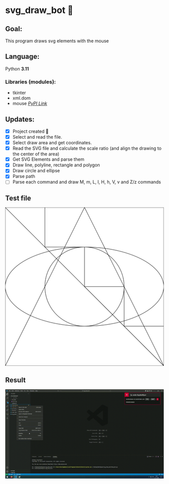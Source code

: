 # svg_draw_bot :robot:

## Goal:
This program draws svg elements with the mouse 

## Language:
Python **3.11**

### Libraries (modules):
- tkinter
- xml.dom
- mouse [*PyPI Link*](https://pypi.org/project/mouse/)

## Updates:
- [x] Project created :tada:
- [x] Select and read the file.
- [x] Select draw area and get coordinates.
- [x] Read the SVG file and calculate the scale ratio (and align the drawing to the center of the area)
- [x] Get SVG Elements and parse them
- [x] Draw line, polyline, rectangle and polygon
- [x] Draw circle and ellipse
- [x] Parse path
- [ ] Parse each command and draw M, m, L, l, H, h, V, v and Z/z commands

## Test file
<img src="https://raw.githubusercontent.com/emre-ttnc/svg_draw_bot/72480dfea564af636891fd47d4fab5c612e7d55b/test_files/test1.svg" width="auto">

## Result
<img src="https://github.com/emre-ttnc/svg_draw_bot/blob/main/test_files/result.gif?raw=true" width="auto">
